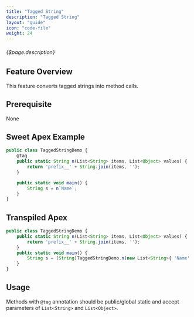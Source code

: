 ```yaml
---
title: "Tagged String"
description: "Tagged String"
layout: "guide"
icon: "code-file"
weight: 24
---
```


###### {$page.description}

<article id="1">

## Feature Overview

This feature converts tagged strings into method calls.

</article>

<article id="2">

## Prerequisite

None

</article>

<article id="3">

## Sweet Apex Example

```javascript
public class TaggedStringDemo {
    @tag
    public static String n(List<String> items, List<Object> values) {
        return 'prefix__' + String.join(items, '');
    }

    public static void main() {
        String s = n`Name`;
    }
}
```

</article>

<article id="4">

## Transpiled Apex

```javascript
public class TaggedStringDemo {
    public static String n(List<String> items, List<Object> values) {
        return 'prefix__' + String.join(items, '');
    }
    public static void main() {
        String s = (String)TaggedStringDemo.n(new List<String>{ 'Name' }, new List<Object>{  });
    }
}
```

</article>

<article id="5">

## Usage

Methods with `@tag` annotation should be public/global static and accept parameters of `List<String>` and `List<Object>`.

</article>
